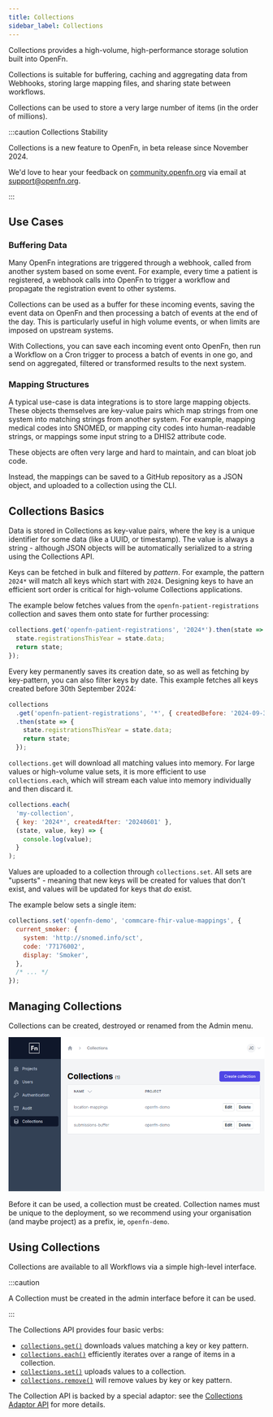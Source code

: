 ```yaml
---
title: Collections
sidebar_label: Collections
---
```


Collections provides a high-volume, high-performance storage solution built into
OpenFn.

Collections is suitable for buffering, caching and aggregating data from
Webhooks, storing large mapping files, and sharing state between workflows.

Collections can be used to store a very large number of items (in the order of
millions).

:::caution Collections Stability

Collections is a new feature to OpenFn, in beta release since November 2024.

We'd love to hear your feedback on
[community.openfn.org](https://community.openfn.org/) via email at
[support@openfn.org](mailto:support@openfn.org).

:::

## Use Cases

### Buffering Data

Many OpenFn integrations are triggered through a webhook, called from another
system based on some event. For example, every time a patient is registered, a
webhook calls into OpenFn to trigger a workflow and propagate the registration
event to other systems.

Collections can be used as a buffer for these incoming events, saving the event
data on OpenFn and then processing a batch of events at the end of the day. This
is particularly useful in high volume events, or when limits are imposed on
upstream systems.

With Collections, you can save each incoming event onto OpenFn, then run a
Workflow on a Cron trigger to process a batch of events in one go, and send on
aggregated, filtered or transformed results to the next system.

### Mapping Structures

A typical use-case is data integrations is to store large mapping objects. These
objects themselves are key-value pairs which map strings from one system into
matching strings from another system. For example, mapping medical codes into
SNOMED, or mapping city codes into human-readable strings, or mappings some
input string to a DHIS2 attribute code.

These objects are often very large and hard to maintain, and can bloat job code.

Instead, the mappings can be saved to a GitHub repository as a JSON object, and
uploaded to a collection using the CLI.

## Collections Basics

Data is stored in Collections as key-value pairs, where the key is a unique
identifier for some data (like a UUID, or timestamp). The value is always a
string - although JSON objects will be automatically serialized to a string
using the Collections API.

Keys can be fetched in bulk and filtered by _pattern_. For example, the pattern
`2024*` will match all keys which start with `2024`. Designing keys to have an
efficient sort order is critical for high-volume Collections applications.

The example below fetches values from the `openfn-patient-registrations`
collection and saves them onto state for further processing:

```js
collections.get('openfn-patient-registrations', '2024*').then(state => {
  state.registrationsThisYear = state.data;
  return state;
});
```

Every key permanently saves its creation date, so as well as fetching by
key-pattern, you can also filter keys by date. This example fetches all keys
created before 30th September 2024:

```js
collections
  .get('openfn-patient-registrations', '*', { createdBefore: '2024-09-30' })
  .then(state => {
    state.registrationsThisYear = state.data;
    return state;
  });
```

`collections.get` will download all matching values into memory. For large
values or high-volume value sets, it is more efficient to use
`collections.each`, which will stream each value into memory individually and
then discard it.

```js
collections.each(
  'my-collection',
  { key: '2024*', createdAfter: '20240601' },
  (state, value, key) => {
    console.log(value);
  }
);
```

Values are uploaded to a collection through `collections.set`. All sets are "upserts" - meaning that new keys will be created for values that don't exist, and values will be updated for keys that _do_ exist. 

The example below sets a single item:

```js
collections.set('openfn-demo', 'commcare-fhir-value-mappings', {
  current_smoker: {
    system: 'http://snomed.info/sct',
    code: '77176002',
    display: 'Smoker',
  },
  /* ... */
});
```


## Managing Collections

Collections can be created, destroyed or renamed from the Admin menu.

![Collections Admin Page](/img/collections_admin.png)

Before it can be used, a collection must be created. Collection names must be
unique to the deployment, so we recommend using your organisation (and maybe
project) as a prefix, ie, `openfn-demo`.

## Using Collections

Collections are available to all Workflows via a simple high-level interface.

:::caution

A Collection must be created in the admin interface before it can be used.

:::

The Collections API provides four basic verbs:

- [`collections.get()`](/adaptors/packages/collections-docs#collections_get)
  downloads values matching a key or key pattern.
- [`collections.each()`](/adaptors/packages/collections-docs#collections_each)
  efficiently iterates over a range of items in a collection.
- [`collections.set()`](/adaptors/packages/collections-docs#collections_set)
  uploads values to a collection.
- [`collections.remove()`](/adaptors/packages/collections-docs#collections_remove)
  will remove values by key or key pattern.

The Collection API is backed by a special adaptor: see the
[Collections Adaptor API](/adaptors/collections) for more details.
